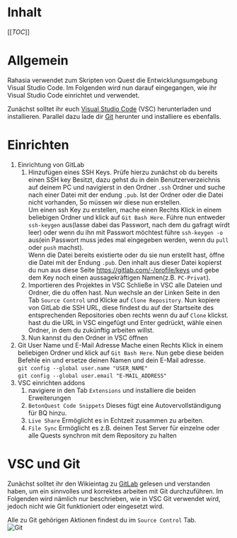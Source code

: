 # Inhalt

[[_TOC_]]

# Allgemein

Rahasia verwendet zum Skripten von Quest die Entwicklungsumgebung Visual Studio Code. Im Folgenden wird nun darauf eingegangen, wie ihr Visual Studio Code einrichtet und verwendet.

Zunächst solltet ihr euch [Visual Studio Code](https://code.visualstudio.com/) (VSC) herunterladen und installieren.
Parallel dazu lade dir [Git](https://git-scm.com/downloads) herunter und installiere es ebenfalls.

# Einrichten

1. Einrichtung von GitLab
    1. Hinzufügen eines SSH Keys.
       Prüfe hierzu zunächst ob du bereits einen SSH key Besitzt, dazu gehst du in dein Benutzerverzeichnis auf deinem PC und navigierst in den Ordner `.ssh` Ordner und suche nach einer Datei mit der endung `.pub`. Ist der Ordner oder die Datei nicht vorhanden, So müssen wir diese nun erstellen.  
       Um einen ssh Key zu erstellen, mache einen Rechts Klick in einem beliebigen Ordner und klick auf `Git Bash Here`. Führe nun entweder `ssh-keygen` aus(lasse dabei das Passwort, nach dem du gafragt wirdt leer) oder wenn du ihn mit Passwort möchtest führe `ssh-keygen -o` aus(ein Passwort muss jedes mal eingegeben werden, wenn du `pull` oder `push` machst).  
       Wenn die Datei bereits existierte oder du sie nun erstellt hast, öffne die Datei mit der Endung `.pub`. Den inhalt aus dieser Datei kopierst du nun aus diese Seite https://gitlab.com/-/profile/keys und gebe dem Key noch einen aussagekräftigen Namen(z.B. `PC-Privat`).
    2. Importieren des Projektes in VSC
       Schließe in VSC alle Dateien und Ordner, die du offen hast. Nun wechsle an der Linken Seite in den Tab `Source Control` und Klicke auf `Clone Repository`. Nun kopiere von GitLab die SSH URL, diese findest du auf der Startseite des entsprechenden Repositories oben rechts wenn du auf `Clone` klickst. hast du die URL in VSC eingefügt und Enter gedrückt, wähle einen Ordner, in dem du zukünftig arbeiten willst.
    3. Nun kannst du den Ordner in VSC öffnen
2. Git User Name und E-Mail Adresse
   Mache einen Rechts Klick in einem beliebigen Ordner und klick auf `Git Bash Here`. Nun gebe diese beiden Befehle ein und ersetze deinen Namen und dein E-Mail adresse.  
  `git config --global user.name "USER_NAME"`  
  `git config --global user.email "E-MAIL_ADDRESS"`
3. VSC einrichten addons
    1. navigiere in den Tab `Extensions` und installiere die beiden Erweiterungen
    2. `BetonQuest Code Snippets` Dieses fügt eine Autovervollständigung für BQ hinzu.
    3. `Live Share` Ermöglicht es in Echtzeit zusammen zu arbeiten.
    4. `File Sync` Ermöglicht es z.B. deinen Test Server für einzelne oder alle Quests synchron mit dem Repository zu halten

# VSC und Git

Zunächst solltet ihr den Wikieintag zu [GitLab](/Einführung/GitLab) gelesen und verstanden haben, um ein sinnvolles und korrektes arbeiten mit Git durchzuführen. Im Folgenden wird nämlich nur beschrieben, wie in VSC Git verwendet wird, jedoch nicht wie Git funktioniert oder eingesetzt wird.

Alle zu Git gehörigen Aktionen findest du im `Source Control` Tab.  
![Git](https://cdn.discordapp.com/attachments/520942709205237760/795019473161682954/unknown.png)